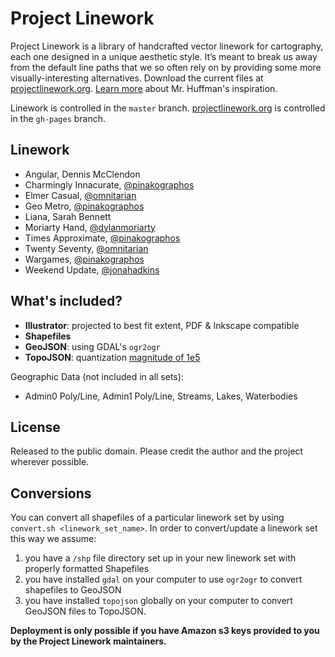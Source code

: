 Project Linework
================

Project Linework is a library of handcrafted vector linework for cartography, each one designed in a unique aesthetic style. It’s meant to break us away from the default line paths that we so often rely on by providing some more visually-interesting alternatives. Download the current files at [projectlinework.org](http://projectlinework.org/). [Learn more](http://projectlinework.org/about/) about Mr. Huffman's inspiration.

Linework is controlled in the `master` branch. [projectlinework.org](http://projectlinework.org/) is controlled in the `gh-pages` branch.

## Linework

* Angular, Dennis McClendon
* Charmingly Innacurate, [@pinakographos](https://github.com/pinakographos)
* Elmer Casual, [@omnitarian](https://github.com/omnitarian)
* Geo Metro, [@pinakographos](https://github.com/pinakographos)
* Liana, Sarah Bennett
* Moriarty Hand, [@dylanmoriarty](https://github.com/dylanmoriarty)
* Times Approximate, [@pinakographos](https://github.com/pinakographos)
* Twenty Seventy, [@omnitarian](https://github.com/omnitarian)
* Wargames, [@pinakographos](https://github.com/pinakographos)
* Weekend Update, [@jonahadkins](https://github.com/jonahadkins)

## What's included?

* **Illustrator**: projected to best fit extent, PDF & Inkscape compatible
* **Shapefiles**
* **GeoJSON**: using GDAL's `ogr2ogr`
* **TopoJSON**: quantization [magnitude of 1e5](http://www.projectlinework.org/2013/10/07/topojson_files.html)

Geographic Data (not included in all sets):

* Admin0 Poly/Line, Admin1 Poly/Line, Streams, Lakes, Waterbodies

## License

Released to the public domain. Please credit the author and the project wherever possible.

## Conversions

You can convert all shapefiles of a particular linework set by using `convert.sh <linework_set_name>`. In order to convert/update a linework set this way we assume:

1. you have a `/shp` file directory set up in your new linework set with properly formatted Shapefiles
1. you have installed `gdal` on your computer to use `ogr2ogr` to convert shapefiles to GeoJSON
1. you have installed `topojson` globally on your computer to convert GeoJSON files to TopoJSON.

**Deployment is only possible if you have Amazon s3 keys provided to you by the Project Linework maintainers.**


